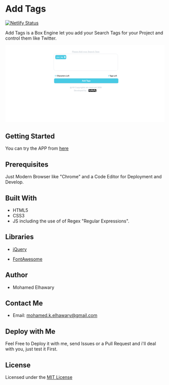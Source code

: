 # Add Tags

[![Netlify Status](https://api.netlify.com/api/v1/badges/6e8d227b-e33f-490f-aef2-c747392ddc1e/deploy-status)](https://app.netlify.com/sites/addtags/deploys)

Add Tags is a Box Engine let you add your Search Tags for your Project and control them like Twitter. 
  
![Screenshot](preview.png)


## Getting Started

You can try the APP from [here](https://mohamed-elhawary.github.io/add-tags/)

## Prerequisites

Just Modern Browser like "Chrome" and a Code Editor for Deployment and Develop.

## Built With

* HTML5
* CSS3
* JS including the use of of Regex "Regular Expressions".  

## Libraries  

* [jQuery](https://jquery.com/)  

* [FontAwesome](https://fontawesome.com/)


## Author

* Mohamed Elhawary  

## Contact Me  

* Email: mohamed.k.elhawary@gmail.com

## Deploy with Me

Feel Free to Deploy it with me, send Issues or a Pull Request and i'll deal with you, just test it First.

## License

Licensed under the [MIT License](LICENSE)


